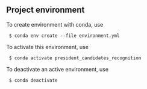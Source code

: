 ## Project environment

To create environment with conda, use

     $ conda env create --file environment.yml 

To activate this environment, use

     $ conda activate president_candidates_recognition

 To deactivate an active environment, use

     $ conda deactivate
